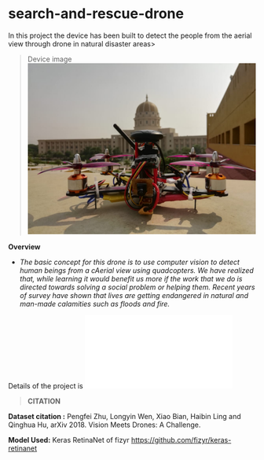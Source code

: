 # search-and-rescue-drone
In this project the device has been built to detect the people from the aerial view through drone in natural disaster areas>

>Device image 
![](IMAGES/drone_image.jpg)


**Overview**

* *The basic concept for this drone is to use computer vision to detect human beings from a cAerial view using quadcopters. We have realized that, while learning it would benefit us more if the work that we do is directed towards solving a social problem or helping them. Recent years of survey have shown that lives are getting endangered in natural and man-made calamities such as floods and fire.* 

Details of the project is ![here](docs/project_details.odt)

>**CITATION**

**Dataset citation :**
Pengfei Zhu, Longyin Wen, Xiao Bian, Haibin Ling and Qinghua Hu, arXiv 2018. Vision Meets Drones: A Challenge.

**Model Used:**
Keras RetinaNet of fizyr
https://github.com/fizyr/keras-retinanet
